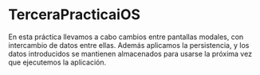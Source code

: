 # TerceraPracticaiOS
En esta práctica llevamos a cabo cambios entre pantallas modales, con intercambio de datos entre ellas.
Además aplicamos la persistencia, y los datos introducidos se mantienen almacenados para usarse la próxima vez que
ejecutemos la aplicación.
